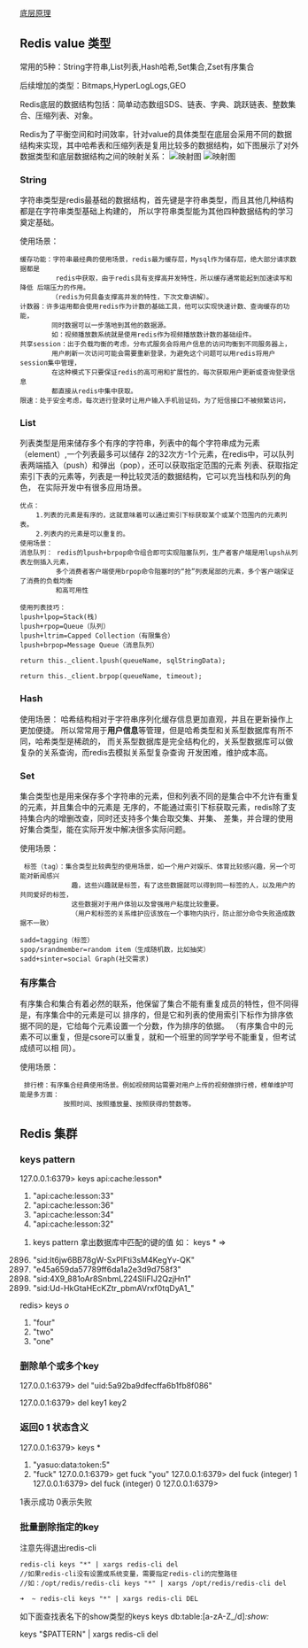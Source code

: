 [底层原理](https://juejin.im/post/5e520c0b6fb9a07ca5303bf5)

## Redis value 类型
常用的5种：String字符串,List列表,Hash哈希,Set集合,Zset有序集合

后续增加的类型：Bitmaps,HyperLogLogs,GEO

Redis底层的数据结构包括：简单动态数组SDS、链表、字典、跳跃链表、整数集合、压缩列表、对象。

Redis为了平衡空间和时间效率，针对value的具体类型在底层会采用不同的数据结构来实现，其中哈希表和压缩列表是复用比较多的数据结构，如下图展示了对外数据类型和底层数据结构之间的映射关系：
![映射图](https://user-gold-cdn.xitu.io/2020/2/23/1707082b627445d4?imageView2/0/w/1280/h/960/format/webp/ignore-error/1)
![映射图](https://user-gold-cdn.xitu.io/2020/2/23/1707082f6c59a697?imageView2/0/w/1280/h/960/format/webp/ignore-error/1)

### String
字符串类型是redis最基础的数据结构，首先键是字符串类型，而且其他几种结构都是在字符串类型基础上构建的，
所以字符串类型能为其他四种数据结构的学习奠定基础。

使用场景：
```
缓存功能：字符串最经典的使用场景，redis最为缓存层，Mysql作为储存层，绝大部分请求数据都是
         redis中获取，由于redis具有支撑高并发特性，所以缓存通常能起到加速读写和降低 后端压力的作用。
        （redis为何具备支撑高并发的特性，下次文章讲解）。
计数器：许多运用都会使用redis作为计数的基础工具，他可以实现快速计数、查询缓存的功能，
        同时数据可以一步落地到其他的数据源。
        如：视频播放数系统就是使用redis作为视频播放数计数的基础组件。
共享session：出于负载均衡的考虑，分布式服务会将用户信息的访问均衡到不同服务器上，
        用户刷新一次访问可能会需要重新登录，为避免这个问题可以用redis将用户session集中管理，
        在这种模式下只要保证redis的高可用和扩展性的，每次获取用户更新或查询登录信息
        都直接从redis中集中获取。
限速：处于安全考虑，每次进行登录时让用户输入手机验证码，为了短信接口不被频繁访问，
```

### List

列表类型是用来储存多个有序的字符串，列表中的每个字符串成为元素（element）,一个列表最多可以储存
2的32次方-1个元素，在redis中，可以队列表两端插入（push）和弹出（pop），还可以获取指定范围的元素
列表、获取指定索引下表的元素等，列表是一种比较灵活的数据结构，它可以充当栈和队列的角色，
在实际开发中有很多应用场景。
```
优点：
    1.列表的元素是有序的，这就意味着可以通过索引下标获取某个或某个范围内的元素列表。
    2.列表内的元素是可以重复的。
使用场景：
消息队列： redis的lpush+brpop命令组合即可实现阻塞队列，生产者客户端是用lupsh从列表左侧插入元素，
         多个消费者客户端使用brpop命令阻塞时的“抢”列表尾部的元素，多个客户端保证了消费的负载均衡
         和高可用性
      
使用列表技巧： 
lpush+lpop=Stack(栈) 
lpush+rpop=Queue（队列） 
lpush+ltrim=Capped Collection（有限集合） 
lpush+brpop=Message Queue（消息队列）

return this._client.lpush(queueName, sqlStringData);

return this._client.brpop(queueName, timeout);
```

### Hash
使用场景： 
哈希结构相对于字符串序列化缓存信息更加直观，并且在更新操作上更加便捷。
所以常常用于**用户信息**等管理，但是哈希类型和关系型数据库有所不同，哈希类型是稀疏的，
而关系型数据库是完全结构化的，关系型数据库可以做复杂的关系查询，而redis去模拟关系型复杂查询
开发困难，维护成本高。

### Set

集合类型也是用来保存多个字符串的元素，但和列表不同的是集合中不允许有重复的元素，并且集合中的元素是
无序的，不能通过索引下标获取元素，redis除了支持集合内的增删改查，同时还支持多个集合取交集、并集、
差集，并合理的使用好集合类型，能在实际开发中解决很多实际问题。

使用场景：
```
 标签（tag）：集合类型比较典型的使用场景，如一个用户对娱乐、体育比较感兴趣，另一个可能对新闻感兴
             趣，这些兴趣就是标签，有了这些数据就可以得到同一标签的人，以及用户的共同爱好的标签，
             这些数据对于用户体验以及曾强用户粘度比较重要。
             （用户和标签的关系维护应该放在一个事物内执行，防止部分命令失败造成数据不一致）
 
sadd=tagging（标签）
spop/srandmember=random item（生成随机数，比如抽奖）
sadd+sinter=social Graph(社交需求)
```

### 有序集合
有序集合和集合有着必然的联系，他保留了集合不能有重复成员的特性，但不同得是，有序集合中的元素是可以
排序的，但是它和列表的使用索引下标作为排序依据不同的是，它给每个元素设置一个分数，作为排序的依据。
（有序集合中的元素不可以重复，但是csore可以重复，就和一个班里的同学学号不能重复，但考试成绩可以相
同）。

使用场景：
```
 排行榜：有序集合经典使用场景。例如视频网站需要对用户上传的视频做排行榜，榜单维护可能是多方面：
           按照时间、按照播放量、按照获得的赞数等。
```

## Redis 集群

### keys pattern
127.0.0.1:6379> keys api:cache:lesson*
1) "api:cache:lesson:33"
2) "api:cache:lesson:36"
3) "api:cache:lesson:34"
4) "api:cache:lesson:32"

1. keys pattern  拿出数据库中匹配的键的值
如： keys *
=>

2896) "sid:It6jw6BB78gW-SxPlFti3sM4KegYv-QK"
2897) "e45a659da57789ff6da1a2e3d9d758f3"
2898) "sid:4X9_881oAr8SnbmL224SIiFIJ2QzjHn1"
2899) "sid:Ud-HkGtaHEcKZtr_pbmAVrxf0tqDyA1_"

redis> keys *o*
1) "four"
2) "two"
3) "one"


### 删除单个或多个key
127.0.0.1:6379> del "uid:5a92ba9dfecffa6b1fb8f086"

127.0.0.1:6379> del key1 key2

### 返回0 1 状态含义
127.0.0.1:6379> keys *
1) "yasuo:data:token:5"
2) "fuck"
127.0.0.1:6379> get fuck
"you"
127.0.0.1:6379> del fuck
(integer) 1
127.0.0.1:6379> del fuck
(integer) 0
127.0.0.1:6379>

1表示成功 0表示失败


### 批量删除指定的key
注意先得退出redis-cli

```
redis-cli keys "*" | xargs redis-cli del  
//如果redis-cli没有设置成系统变量，需要指定redis-cli的完整路径  
//如：/opt/redis/redis-cli keys "*" | xargs /opt/redis/redis-cli del  

➜  ~ redis-cli keys "*" | xargs redis-cli DEL
```

如下面查找表名下的show类型的keys 
keys db:table:[a-zA-Z_/d]*:show:* 

keys "$PATTERN" | xargs redis-cli del  
